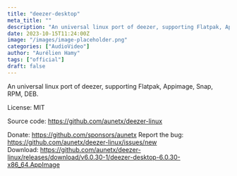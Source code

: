 ```yaml
---
title: "deezer-desktop"
meta_title: ""
description: "An universal linux port of deezer, supporting Flatpak, Appimage, Snap, RPM, DEB."
date: 2023-10-15T11:24:00Z
image: "/images/image-placeholder.png"
categories: ["AudioVideo"]
author: "Aurélien Hamy"
tags: ["official"]
draft: false
---
```


An universal linux port of deezer, supporting Flatpak, Appimage, Snap, RPM, DEB.

License: MIT

Source code: https://github.com/aunetx/deezer-linux

Donate: https://github.com/sponsors/aunetx
Report the bug: https://github.com/aunetx/deezer-linux/issues/new  
Download: https://github.com/aunetx/deezer-linux/releases/download/v6.0.30-1/deezer-desktop-6.0.30-x86_64.AppImage
